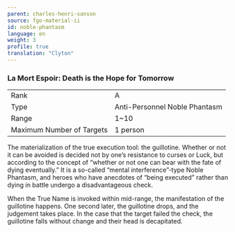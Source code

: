```yaml
---
parent: charles-henri-sanson
source: fgo-material-ii
id: noble-phantasm
language: en
weight: 3
profile: true
translation: "Clyton"
---
```


### La Mort Espoir: Death is the Hope for Tomorrow

<table>
  <tr><td>Rank</td><td>A</td></tr>
  <tr><td>Type</td><td>Anti-Personnel Noble Phantasm</td></tr>
  <tr><td>Range</td><td>1~10</td></tr>
  <tr><td>Maximum Number of Targets</td><td>1 person</td></tr>
</table>

The materialization of the true execution tool: the guillotine. Whether or not it can be avoided is decided not by one’s resistance to curses or Luck, but according to the concept of “whether or not one can bear with the fate of dying eventually.” It is a so-called “mental interference”-type Noble Phantasm, and heroes who have anecdotes of “being executed” rather than dying in battle undergo a disadvantageous check.

When the True Name is invoked within mid-range, the manifestation of the guillotine happens. One second later, the guillotine drops, and the judgement takes place. In the case that the target failed the check, the guillotine falls without change and their head is decapitated.
